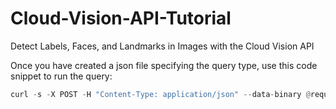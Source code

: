 # Cloud-Vision-API-Tutorial
Detect Labels, Faces, and Landmarks in Images with the Cloud Vision API

Once you have created a json file specifying the query type, use this code snippet to run the query:


```python
curl -s -X POST -H "Content-Type: application/json" --data-binary @request.json  https://vision.googleapis.com/v1/images:annotate?key=${API_KEY}
